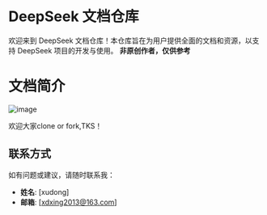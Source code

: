 # DeepSeek 文档仓库

欢迎来到 DeepSeek 文档仓库！本仓库旨在为用户提供全面的文档和资源，以支持 DeepSeek 项目的开发与使用。
**非原创作者，仅供参考**

# 文档简介
![image](https://github.com/user-attachments/assets/dbc4a950-dc4f-4252-9f39-96fc52165c9c)

欢迎大家clone or fork,TKS！

## 联系方式

如有问题或建议，请随时联系我：

- **姓名**: [xudong]
- **邮箱**: [xdxing2013@163.com]
